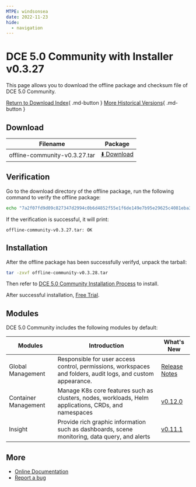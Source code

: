 ```yaml
---
MTPE: windsonsea
date: 2022-11-23
hide:
  - navigation
---
```


# DCE 5.0 Community with Installer v0.3.27

This page allows you to download the offline package and checksum file of DCE 5.0 Community.

[Return to Download Index](../index.md){ .md-button }
[More Historical Versions](./dce5-installer-history.md){ .md-button }

## Download

| Filename | Package |
| -------- | ------- |
| offline-community-v0.3.27.tar | [:arrow_down: Download](https://proxy-qiniu-download-public.daocloud.io/DaoCloud_Enterprise/dce5/offline-community-v0.3.27.tar) |

## Verification

Go to the download directory of the offline package, run the following command to verify the offline package:

```sh
echo "7a2f07fd9d09c827347d2994c0b6d4852f55e1f6de149e7b95e29625c4081eba3d415d3dbb261d226d8179c3251ac8e67c2de898d3eb6a58ff218f79fd31d4 2e offline-community-v0.3.27.tar" | sha512sum -c
```

If the verification is successful, it will print:

```none
offline-community-v0.3.27.tar: OK
```

## Installation

After the offline package has been successfully verifyd, unpack the tarball:

```sh
tar -zxvf offline-community-v0.3.28.tar
```

Then refer to [DCE 5.0 Community Installation Process](../../install/community/k8s/online.md#_2) to install.

After successful installation, [Free Trial](../../dce/license0.md).

## Modules

DCE 5.0 Community includes the following modules by default:

| Modules | Introduction | What's New |
| -------- | ----------- | ---------- |
| Global Management | Responsible for user access control, permissions, workspaces and folders, audit logs, and custom appearance. | [Release Notes](../../ghippo/intro/release-notes.md) |
| Container Management | Manage K8s core features such as clusters, nodes, workloads, Helm applications, CRDs, and namespaces | [v0.12.0](../../kpanda/intro/release-notes.md#v0120) |
| Insight | Provide rich graphic information such as dashboards, scene monitoring, data query, and alerts | [v0.11.1](../../insight/intro/releasenote.md#v0111) |

## More

- [Online Documentation](../../dce/index.md)
- [Report a bug](https://github.com/DaoCloud/DaoCloud-docs/issues)